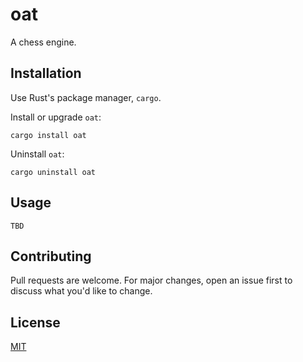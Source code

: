 # oat
A chess engine.

## Installation
Use Rust's package manager, `cargo`.

Install or upgrade `oat`:
```text
cargo install oat
```

Uninstall `oat`:
```text
cargo uninstall oat
```

## Usage
```text
TBD
```

## Contributing
Pull requests are welcome. For major changes, open an issue first to discuss
what you'd like to change.

## License
[MIT](./LICENSE)